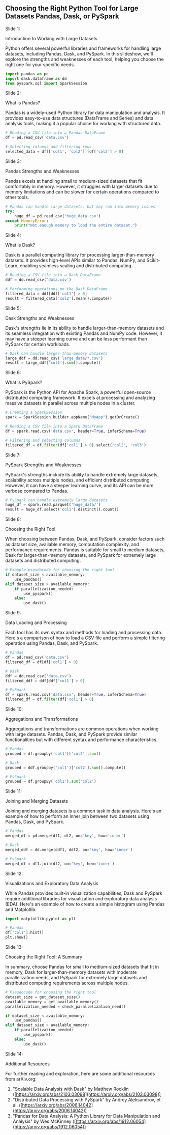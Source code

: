 ## Choosing the Right Python Tool for Large Datasets Pandas, Dask, or PySpark
Slide 1: 

Introduction to Working with Large Datasets

Python offers several powerful libraries and frameworks for handling large datasets, including Pandas, Dask, and PySpark. In this slideshow, we'll explore the strengths and weaknesses of each tool, helping you choose the right one for your specific needs.

```python
import pandas as pd
import dask.dataframe as dd
from pyspark.sql import SparkSession
```

Slide 2: 

What is Pandas?

Pandas is a widely-used Python library for data manipulation and analysis. It provides easy-to-use data structures (DataFrame and Series) and data analysis tools, making it a popular choice for working with structured data.

```python
# Reading a CSV file into a Pandas DataFrame
df = pd.read_csv('data.csv')

# Selecting columns and filtering rows
selected_data = df[['col1', 'col2']][df['col3'] > 0]
```

Slide 3: 

Pandas Strengths and Weaknesses

Pandas excels at handling small to medium-sized datasets that fit comfortably in memory. However, it struggles with larger datasets due to memory limitations and can be slower for certain operations compared to other tools.

```python
# Pandas can handle large datasets, but may run into memory issues
try:
    huge_df = pd.read_csv('huge_data.csv')
except MemoryError:
    print("Not enough memory to load the entire dataset.")
```

Slide 4: 

What is Dask?

Dask is a parallel computing library for processing larger-than-memory datasets. It provides high-level APIs similar to Pandas, NumPy, and Scikit-Learn, enabling seamless scaling and distributed computing.

```python
# Reading a CSV file into a Dask DataFrame
ddf = dd.read_csv('data.csv')

# Performing operations on the Dask DataFrame
filtered_data = ddf[ddf['col1'] > 0]
result = filtered_data['col2'].mean().compute()
```

Slide 5: 

Dask Strengths and Weaknesses

Dask's strengths lie in its ability to handle larger-than-memory datasets and its seamless integration with existing Pandas and NumPy code. However, it may have a steeper learning curve and can be less performant than PySpark for certain workloads.

```python
# Dask can handle larger-than-memory datasets
large_ddf = dd.read_csv('large_data/*.csv')
result = large_ddf['col1'].sum().compute()
```

Slide 6: 

What is PySpark?

PySpark is the Python API for Apache Spark, a powerful open-source distributed computing framework. It excels at processing and analyzing massive datasets in parallel across multiple nodes in a cluster.

```python
# Creating a SparkSession
spark = SparkSession.builder.appName("MyApp").getOrCreate()

# Reading a CSV file into a Spark DataFrame
df = spark.read.csv('data.csv', header=True, inferSchema=True)

# Filtering and selecting columns
filtered_df = df.filter(df['col1'] > 0).select('col2', 'col3')
```

Slide 7: 

PySpark Strengths and Weaknesses

PySpark's strengths include its ability to handle extremely large datasets, scalability across multiple nodes, and efficient distributed computing. However, it can have a steeper learning curve, and its API can be more verbose compared to Pandas.

```python
# PySpark can handle extremely large datasets
huge_df = spark.read.parquet('huge_data/')
result = huge_df.select('col1').distinct().count()
```

Slide 8: 

Choosing the Right Tool

When choosing between Pandas, Dask, and PySpark, consider factors such as dataset size, available memory, computation complexity, and performance requirements. Pandas is suitable for small to medium datasets, Dask for larger-than-memory datasets, and PySpark for extremely large datasets and distributed computing.

```python
# Example pseudocode for choosing the right tool
if dataset_size < available_memory:
    use_pandas()
elif dataset_size > available_memory:
    if parallelization_needed:
        use_pyspark()
    else:
        use_dask()
```

Slide 9: 

Data Loading and Processing

Each tool has its own syntax and methods for loading and processing data. Here's a comparison of how to load a CSV file and perform a simple filtering operation using Pandas, Dask, and PySpark.

```python
# Pandas
df = pd.read_csv('data.csv')
filtered_df = df[df['col1'] > 0]

# Dask
ddf = dd.read_csv('data.csv')
filtered_ddf = ddf[ddf['col1'] > 0]

# PySpark
df = spark.read.csv('data.csv', header=True, inferSchema=True)
filtered_df = df.filter(df['col1'] > 0)
```

Slide 10: 

Aggregations and Transformations

Aggregations and transformations are common operations when working with large datasets. Pandas, Dask, and PySpark provide similar functionalities but with different syntax and performance characteristics.

```python
# Pandas
grouped = df.groupby('col1')['col2'].sum()

# Dask
grouped = ddf.groupby('col1')['col2'].sum().compute()

# PySpark
grouped = df.groupBy('col1').sum('col2')
```

Slide 11: 

Joining and Merging Datasets

Joining and merging datasets is a common task in data analysis. Here's an example of how to perform an inner join between two datasets using Pandas, Dask, and PySpark.

```python
# Pandas
merged_df = pd.merge(df1, df2, on='key', how='inner')

# Dask
merged_ddf = dd.merge(ddf1, ddf2, on='key', how='inner')

# PySpark
merged_df = df1.join(df2, on='key', how='inner')
```

Slide 12: 

Visualizations and Exploratory Data Analysis

While Pandas provides built-in visualization capabilities, Dask and PySpark require additional libraries for visualization and exploratory data analysis (EDA). Here's an example of how to create a simple histogram using Pandas and Matplotlib.

```python
import matplotlib.pyplot as plt

# Pandas
df['col1'].hist()
plt.show()
```

Slide 13: 

Choosing the Right Tool: A Summary

In summary, choose Pandas for small to medium-sized datasets that fit in memory, Dask for larger-than-memory datasets with moderate parallelization needs, and PySpark for extremely large datasets and distributed computing requirements across multiple nodes.

```python
# Pseudocode for choosing the right tool
dataset_size = get_dataset_size()
available_memory = get_available_memory()
parallelization_needed = check_parallelization_need()

if dataset_size < available_memory:
    use_pandas()
elif dataset_size > available_memory:
    if parallelization_needed:
        use_pyspark()
    else:
        use_dask()
```

Slide 14: 

Additional Resources

For further reading and exploration, here are some additional resources from arXiv.org:

1. "Scalable Data Analysis with Dask" by Matthew Rocklin ([https://arxiv.org/abs/2103.03098](https://arxiv.org/abs/2103.03098))
2. "Distributed Data Processing with PySpark" by Andrey Aleksandrov, et al. ([https://arxiv.org/abs/2006.14042](https://arxiv.org/abs/2006.14042))
3. "Pandas for Data Analysis: A Python Library for Data Manipulation and Analysis" by Wes McKinney ([https://arxiv.org/abs/1912.06054](https://arxiv.org/abs/1912.06054))

